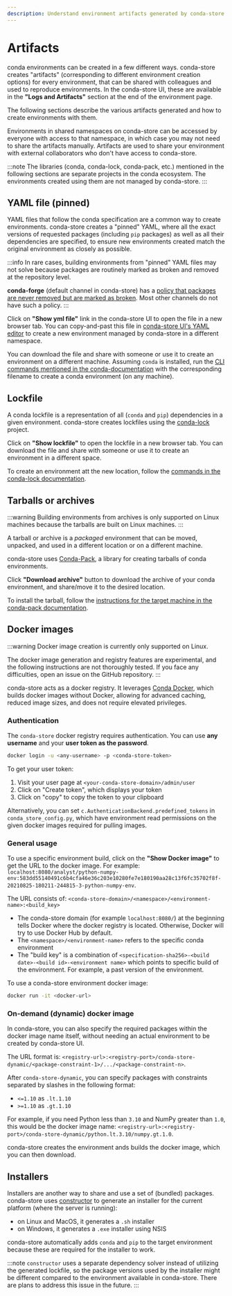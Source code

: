 ```yaml
---
description: Understand environment artifacts generated by conda-store
---
```


# Artifacts

conda environments can be created in a few different ways.
conda-store creates "artifacts" (corresponding to different environment creation options) for every environment, that can be shared with colleagues and used to reproduce environments.
In the conda-store UI, these are available in the **"Logs and Artifacts"** section
at the end of the environment page.

The following sections describe the various artifacts generated and how to create environments with them.

Environments in shared namespaces on conda-store can be accessed by everyone with access to that namespace, in which case you may not need to share the artifacts manually.
Artifacts are used to share your environment with external collaborators who don't have access to conda-store.

:::note
The libraries (conda, conda-lock, conda-pack, etc.) mentioned in the following sections are separate projects in the conda ecosystem. The environments created using them are not managed by conda-store.
:::

## YAML file (pinned)

YAML files that follow the conda specification are a common way to create environments.
conda-store creates a "pinned" YAML, where all the exact versions of requested packages (including `pip` packages) as well as all their dependencies are specified, to ensure new environments created match the original environment as closely as possible.

:::info
In rare cases, building environments from "pinned" YAML files may not solve because packages are routinely marked as broken and removed at the repository level.

**conda-forge** (default channel in conda-store)
has a [policy that packages are never removed but are marked as
broken][conda-forge-immutability-policy].
Most other channels do not have such a policy.
:::

Click on **"Show yml file"** link in the conda-store UI to open the file in a new browser tab. You can copy-and-past this file in [conda-store UI's YAML editor][cs-ui-yaml] to create a new environment managed by conda-store in a different namespace.

You can download the file and share with someone or use it to create an environment on a different machine. Assuming `conda` is installed, run the [CLI commands mentioned in the conda-documentation][conda-docs-create-env] with the corresponding filename to create a conda environment (on any machine).

## Lockfile

A conda lockfile is a representation of all (`conda` and `pip`) dependencies in
a given environment.
conda-store creates lockfiles using the [conda-lock][conda-lock-github] project.

Click on **"Show lockfile"** to open the lockfile in a new browser tab.
You can download the file and share with someone or use it to create an environment in a different space.

To create an environment att the new location, follow the [commands in the conda-lock documentation][conda-lock-install-env].

## Tarballs or archives

:::warning
Building environments from archives is only supported on Linux machines
because the tarballs are built on Linux machines.
:::

A tarball or archive is a _packaged_ environment that can be moved, unpacked, and used in a different location or on a different machine.

conda-store uses [Conda-Pack][conda-pack], a library for
creating tarballs of conda environments.

Click **"Download archive"** button to download the archive of your conda environment, and share/move it to the desired location.

To install the tarball, follow the [instructions for the target machine in the conda-pack documentation][conda-pack-usage].

## Docker images

:::warning
Docker image creation is currently only supported on Linux.

The docker image generation and registry features are experimental,
and the following instructions are not thoroughly tested.
If you face any difficulties, open an issue on the GitHub repository.
:::

conda-store acts as a docker registry.
It leverages [Conda Docker][conda-docker], which builds docker images without Docker, allowing for advanced caching, reduced image sizes, and does not require elevated privileges.

### Authentication

The `conda-store` docker registry requires authentication.
You can use **any username** and your **user token as the password**.

```bash
docker login -u <any-username> -p <conda-store-token>
```

To get your user token:

1. Visit your user page at `<your-conda-store-domain>/admin/user`
2. Click on "Create token", which displays your token
3. Click on "copy" to copy the token to your clipboard

Alternatively, you can set `c.AuthenticationBackend.predefined_tokens` in `conda_store_config.py`, which have environment read permissions on the given docker images required for pulling images.

### General usage

To use a specific environment build, click on the **"Show Docker image"** to get the URL to the docker image. For example: `localhost:8080/analyst/python-numpy-env:583dd55140491c6b4cfa46e36c203e10280fe7e180190aa28c13f6fc35702f8f-20210825-180211-244815-3-python-numpy-env`.

The URL consists of: `<conda-store-domain>/<namespace>/<environment-name>:<build_key>`

* The conda-store domain (for example `localhost:8080/`) at the beginning tells Docker where the docker registry is located. Otherwise, Docker will try to use Docker Hub by default.
* The `<namespace>/<environment-name>` refers to the specific conda environment
* The "build key" is a combination of `<specification-sha256>-<build
date>-<build id>-<environment name>` which points to specific build of the environment. For example, a past version of the environment.

To use a conda-store environment docker image:

```bash
docker run -it <docker-url>
```

### On-demand (dynamic) docker image

In conda-store, you can also specify the required packages within the docker image name itself, without needing an actual environment to be created by conda-store UI.

The URL format is: `<registry-url>:<registry-port>/conda-store-dynamic/<package-constraint-1>/.../<package-constraint-n>`.

After `conda-store-dynamic`, you can specify packages with constraints separated by
slashes in the following format:
* `<=1.10` as `.lt.1.10`
* `>=1.10` as `.gt.1.10`

For example, if you need Python less than `3.10` and NumPy
greater than `1.0`, this would be the docker image
name: `<registry-url>:<registry-port>/conda-store-dynamic/python.lt.3.10/numpy.gt.1.0`.

conda-store creates the environment ands builds the docker image, which you can then download.

## Installers

Installers are another way to share and use a set of (bundled) packages.
conda-store uses [constructor][constructor-docs] to generate an installer for the current platform (where the server is running):

- on Linux and MacOS, it generates a `.sh` installer
- on Windows, it generates a `.exe` installer using NSIS

conda-store automatically adds `conda` and `pip` to the target environment
because these are required for the installer to work.

:::note
`constructor` uses a separate dependency solver instead of
utilizing the generated lockfile, so the package versions used by the installer
might be different compared to the environment available in conda-store. There
are plans to address this issue in the future.
:::

<!-- Internal links -->
[cs-ui-yaml]: conda-store-ui/tutorials/create-envs#yaml-editor

<!-- External links -->
[conda-docs]: https://docs.conda.io/projects/conda/en/latest/user-guide/concepts/environments.html
[conda-forge-immutability-policy]: https://conda-forge.org/docs/maintainer/updating_pkgs.html#packages-on-conda-forge-are-immutable
[conda-docs-create-env]: https://conda.io/projects/conda/en/latest/user-guide/tasks/manage-environments.html#creating-an-environment-from-an-environment-yml-file
[conda-lock-github]: https://github.com/conda-incubator/conda-lock
[conda-lock-install-env]: https://conda.github.io/conda-lock/output/#environment-lockfile
[constructor]: https://github.com/conda/constructor
[conda-pack]: https://conda.github.io/conda-pack/
[conda-pack-usage]: https://conda.github.io/conda-pack/index.html#commandline-usage
[conda-docker]: https://github.com/conda-incubator/conda-docker
[constructor-docs]: https://conda.github.io/constructor/
